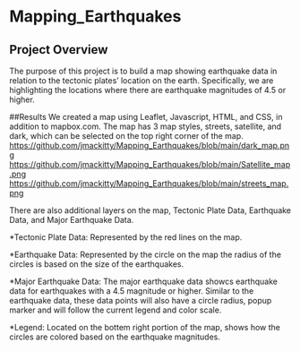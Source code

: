 # Mapping_Earthquakes

## Project Overview
The purpose of this project is to build a map showing earthquake data in relation to the tectonic plates’ location on the earth. Specifically, we are highlighting the locations where there are earthquake magnitudes of 4.5 or higher.


##Results
We created a map using Leaflet, Javascript, HTML, and CSS, in addition to mapbox.com.
The map has 3 map styles, streets, satellite, and dark, which can be selected on the top right corner of the map.
https://github.com/jmackitty/Mapping_Earthquakes/blob/main/dark_map.png
https://github.com/jmackitty/Mapping_Earthquakes/blob/main/Satellite_map.png
https://github.com/jmackitty/Mapping_Earthquakes/blob/main/streets_map.png

There are also additional layers on the map, Tectonic Plate Data, Earthquake Data, and Major Earthquake Data.

*Tectonic Plate Data: Represented by the red lines on the map.

*Earthquake Data: Represented by the circle on the map the radius of the circles is based on the size of the earthquakes.

*Major Earthquake Data: The major earthquake data showcs earthquake data for earthquakes with a 4.5 magnitude or higher. Similar to the earthquake data, these data points will also have a circle radius, popup marker and will follow the current legend and color scale.

*Legend: Located on the bottem right portion of the map, shows how the circles are colored based on the earthquake magnitudes.